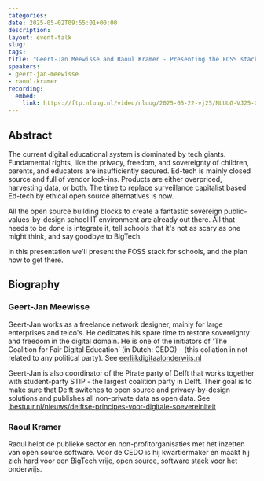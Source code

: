 ```yaml
---
categories:
date: 2025-05-02T09:55:01+00:00
description:
layout: event-talk
slug:
tags:
title: "Geert-Jan Meewisse and Raoul Kramer - Presenting the FOSS stack for schools"
speakers:
- geert-jan-meewisse
- raoul-kramer
recording:
  embed:
    link: https://ftp.nluug.nl/video/nluug/2025-05-22-vj25/NLUUG-VJ25-Geert-JanMeewisseRaoulKramer-PresentingTheFOSSStackForSchools.mp4
---
```


## Abstract

The current digital educational system is dominated by tech giants. Fundamental rights, like the privacy, freedom, and sovereignty of children, parents, and educators are insufficiently secured. Ed-tech is mainly closed source and full of vendor lock-ins. Products are either overpriced, harvesting data, or both. The time to replace surveillance capitalist based Ed-tech by ethical open source alternatives is now.

All the open source building blocks to create a fantastic sovereign public-values-by-design school IT environment are already out there. All that needs to be done is integrate it, tell schools that it's not as scary as one might think, and say goodbye to BigTech.  

In this presentation we'll present the FOSS stack for schools, and the plan how to get there.

## Biography

### Geert-Jan Meewisse

Geert-Jan works as a freelance network designer, mainly for large enterprises and telco's. He dedicates his spare time to restore sovereignty and freedom in the digital domain. He is one of the initiators of 'The Coalition for Fair Digital Education’ (in Dutch: CEDO) – (this collation in not related to any political party). See [eerlijkdigitaalonderwijs.nl](https://eerlijkdigitaalonderwijs.nl)

Geert-Jan is also coordinator of the Pirate party of Delft that works together with student-party STIP - the largest coalition party in Delft. Their goal is to make sure that Delft switches to open source and privacy-by-design solutions and publishes all non-private data as open data. See [ibestuur.nl/nieuws/delftse-principes-voor-digitale-soevereiniteit](https://ibestuur.nl/nieuws/delftse-principes-voor-digitale-soevereiniteit)

### Raoul Kramer

Raoul helpt de publieke sector en non-profitorganisaties met het inzetten van open source software. Voor de CEDO is hij kwartiermaker en maakt hij zich hard voor een BigTech vrije, open source, software stack voor het onderwijs.
